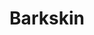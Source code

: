 ---
title: "Barkskin"
permalink: /spells/barkskin/
tags:
  - Spell
available_for:
  - Druid
  - Ranger
level: "2nd Level"
school: "Transmutation"
range: "Touch"
comp:
  - V
  - S
  - M
material: "a handful of oak bark."
duration: "Up to 1 hour"
concentration: true
description: |
  You touch a willing creature. Until the spell ends, the target's skin has a rough, bark-like appearance, and the target's AC can't be less than 16, regardless of what kind of armor it is wearing.
excerpt: "You touch a willing creature."
source: "Basic Rules"
---